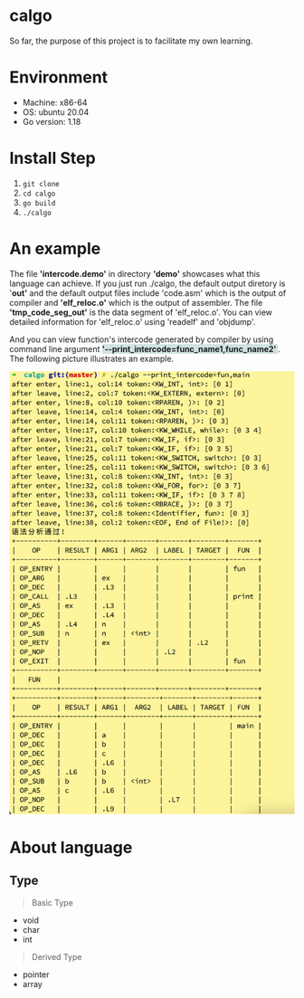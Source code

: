 # calgo
So far, the purpose of this project is to facilitate my own learning.
# Environment
- Machine:    x86-64
- OS:         ubuntu 20.04
- Go version: 1.18
# Install Step
1. `git clone`
2. `cd calgo`
3. `go build`
4. `./calgo`

# An example
The file **'intercode.demo'** in directory **'demo'** showcases what this language can achieve.
If you just run ./calgo, the default output diretory is '**out'**
and the default output files include 'code.asm' which is the output of compiler
and **'elf_reloc.o'** which is the output of assembler.
The file **'tmp_code_seg_out'** is the data segment of 'elf_reloc.o'.
You can view detailed information for 'elf_reloc.o' using 'readelf' and 'objdump'.

And you can view function's intercode generated by compiler by using command line argument
<span style="background: #d1e1e1; font-weight:bold;">'--print_intercode=func_name1,func_name2' </span>. The following picture illustrates an example.

![image](https://github.com/jujubos/imgrepo/blob/master/calgo_print_intercode.png)

# About language
## Type
> Basic Type
- void
- char
- int

> Derived Type
- pointer
- array
